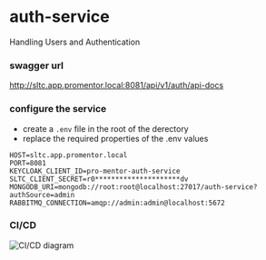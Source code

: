 # auth-service

Handling Users and Authentication

### swagger url

http://sltc.app.promentor.local:8081/api/v1/auth/api-docs

### configure the service

-   create a `.env` file in the root of the derectory
-   replace the required properties of the .env values

```
HOST=sltc.app.promentor.local
PORT=8081
KEYCLOAK_CLIENT_ID=pro-mentor-auth-service
SLTC_CLIENT_SECRET=r0*********************dv
MONGODB_URI=mongodb://root:root@localhost:27017/auth-service?authSource=admin
RABBITMQ_CONNECTION=amqp://admin:admin@localhost:5672
```

### CI/CD

<img src="https://github.com/Pro-Mentor/auth-service/blob/main/assets/Auth_Deployment.drawio.png" alt="CI/CD diagram" title="CI/CD Diagram">
